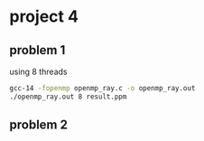 # project 4

## problem 1

using 8 threads
```bash
gcc-14 -fopenmp openmp_ray.c -o openmp_ray.out
./openmp_ray.out 8 result.ppm
```

## problem 2